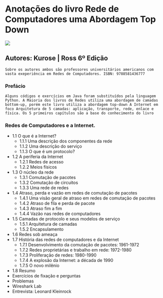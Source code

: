 # Anotações do livro Rede de Computadores uma Abordagem Top Down
![](https://images-na.ssl-images-amazon.com/images/I/71afmekhEBL.jpg)

## Autores: Kurose | Ross 6º Edição
`Sobre os autores ambos são professores universitários americanos com vasta exeperiência em Redes de Computadores.
ISBN: 9788581436777`

### Prefácio
`Alguns códigos e exercícios em Java foram substituídos pela linguagem Python.
A Maioria dos livros de Redes utiliza uma abordagem de camadas bottom-up, porém este livro utiliza a abordagem top-down
A Internet em foco
Arquitetura de 5 camadas: aplicação, transporte, rede, enlace e física.
Os 5 primeiros capítulos são a base do conhecimento do livro`

### Redes de Computadores e a Internet.
- 1.1 O que é a Internet?
  - 1.1.1 Uma descrição dos componentes da rede
  - 1.1.2 Uma descrição do serviço
  - 1.1.3 O que é um protocolo?
- 1.2 A periferia da Internet
  - 1.2.1 Redes de acesso
  - 1.2.2 Meios físicos
- 1.3 O núcleo da rede
  - 1.3.1 Comutação de pacotes
  - 1.3.2 Comutação de circuitos
  - 1.3.3 Uma rede de redes
- 1.4 Atraso, perda e vazão em redes de comutação de pacotes
  - 1.4.1 Uma visão geral de atraso em redes de comutação de pacotes
  - 1.4.2 Atraso de fila e perda de pacote
  - 1.4.3 Atraso fim a fim
  - 1.4.4 Vazão nas redes de computadores
- 1.5 Camadas de protocolo e seus modelos de serviço
  - 1.5.1 Arquitetura de camadas
  - 1.5.2 Encapsulamento
- 1.6 Redes sob ameaça
- 1.7 História das redes de computadores e da Internet
  - 1.7.1 Desenvolvimento da comutação de pacotes: 1961-1972
  - 1.7.2 Redes proprietárias e trabalho em rede: 1972-1980
  - 1.7.3 Proliferação de redes: 1980-1990
  - 1.7.4 A explosão da Internet: a década de 1990
  - 1.7.5 O novo milênio
- 1.8 Resumo
- Exercícios de fixação e perguntas
- Problemas
- Wireshark Lab
- Entrevista: Leonard Kleinrock
